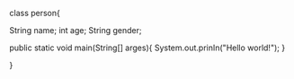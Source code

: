 class person{

  String name;
  int age;
  String gender;

  public static void main(String[] arges){
     System.out.prinIn("Hello world!");
 }

}
